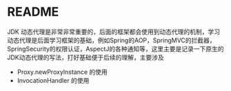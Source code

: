 # README

JDK 动态代理是非常非常重要的，后面的框架都会使用到动态代理的机制，学习动态代理是后面学习框架的基础，例如Spring的AOP，SpringMVC的拦截器，SpringSecurity的权限认证，AspectJ的各种通知等，这里主要是记录一下原生的JDK动态代理的写法，打好基础便于后续的理解，主要涉及



- Proxy.newProxyInstance 的使用
- InvocationHandler 的使用